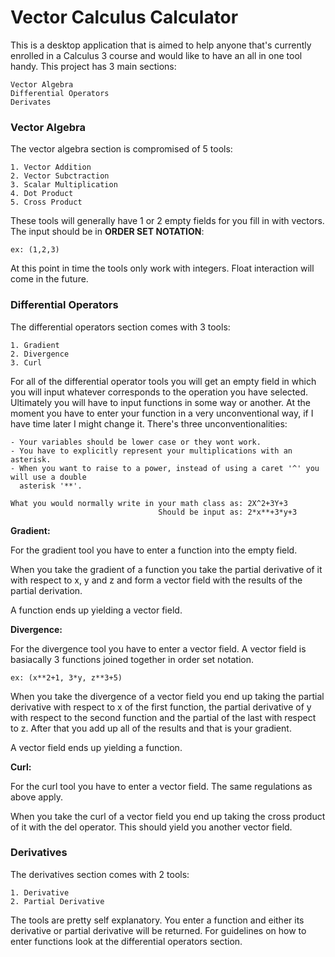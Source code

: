 # Vector Calculus Calculator

This is a desktop application that is aimed to help anyone that's currently enrolled in a Calculus 3 course and would like to have an all in one tool handy. This project has 3 main sections:

	Vector Algebra
	Differential Operators
	Derivates

### Vector Algebra ###
The vector algebra section is compromised of 5 tools:

	1. Vector Addition
	2. Vector Subctraction
	3. Scalar Multiplication
	4. Dot Product
	5. Cross Product

These tools will generally have 1 or 2 empty fields for you fill in with vectors.
The input should be in **ORDER SET NOTATION**:

	ex: (1,2,3)

At this point in time the tools only work with integers. Float interaction will come in the future. 

### Differential Operators ###
The differential operators section comes with 3 tools:

	1. Gradient
	2. Divergence
	3. Curl
	
For all of the differential operator tools you will get an empty field in which you will input whatever corresponds to the operation you have selected. Ultimately you will have to input functions in some way or another. At the moment you have to enter your function in a very unconventional way, if I have time later I might change it. There's three unconventionalities:

	- Your variables should be lower case or they wont work.
	- You have to explicitly represent your multiplications with an asterisk.
	- When you want to raise to a power, instead of using a caret '^' you will use a double 
	  asterisk '**'.

	What you would normally write in your math class as: 2X^2+3Y+3
        	                         Should be input as: 2*x**+3*y+3

**Gradient:**

For the gradient tool you have to enter a function into the empty field.

When you take the gradient of a function you take the partial derivative of it with respect to x, y and z and form a vector field with the results of the partial derivation. 

A function ends up yielding a vector field.

**Divergence:**

For the divergence tool you have to enter a vector field. A vector field is basiacally 3 functions joined together in order set notation.
	
	ex: (x**2+1, 3*y, z**3+5)

When you take the divergence of a vector field you end up taking the partial derivative with respect to x of the first function, the partial derivative of y with respect to the second function and the partial of the last with respect to z. After that you add up all of the results and that is your gradient. 

A vector field ends up yielding a function.

**Curl:**

For the curl tool you have to enter a vector field. The same regulations as above apply.

When you take the curl of a vector field you end up taking the cross product of it with the del operator. 
This should yield you another vector field.

### Derivatives ###

The derivatives section comes with 2 tools: 

	1. Derivative
	2. Partial Derivative
	
The tools are pretty self explanatory. You enter a function and either its derivative or partial derivative will be returned.
For guidelines on how to enter functions look at the differential operators section.


